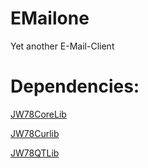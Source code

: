 # EMailone
Yet another E-Mail-Client

# Dependencies:
[JW78CoreLib](https://github.com/jw23578/JW78CoreLib) 

[JW78Curlib](https://github.com/jw23578/JW78CurlLib) 

[JW78QTLib](https://github.com/jw23578/JW78QTLib) 
